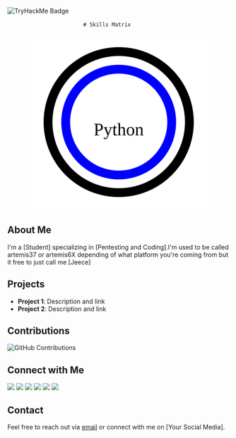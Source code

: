 ![TryHackMe Badge](https://tryhackme.com/api/v2/badges/public-profile?userPublicId=1934526)

                            # Skills Matrix
<p align="center">
  <img src="skill_matrix.svg">
</p>

## About Me
I'm a [Student] specializing in [Pentesting and Coding].I'm used to be called artemis37 or artemis6X depending of what platform you're coming from but it free to just call me [Jeece]

## Projects
- **Project 1**: Description and link
- **Project 2**: Description and link

## Contributions
![GitHub Contributions]()

## Connect with Me
<a href="https://www.linkedin.com/in/jacob-tapsoba-4550882a1/"><img src="https://img.shields.io/badge/LinkedIn-blue?style=for-the-badge&logo=linkedin"></a>
<img src="https://img.shields.io/badge/hackthebox-green?style=for-the-badge&logo=hackthebox&logoColor=white">
<a href="https://tryhackme.com/api/v2/badges/public-profile?userPublicId=1934526"><img src="https://img.shields.io/badge/tryhackme-red?style=for-the-badge&logo=tryhackme&logoColor=white"></a>
<img src="https://img.shields.io/badge/discord-violet?style=for-the-badge&logo=discord&logoColor=white">
<a href="https://chess-2d.vercel.app/"><img src="https://img.shields.io/badge/portfolio-blue?style=for-the-badge&logo=portfolio&logoColor=white"></a>
<a href="mailto:artemis37hacker1@gmail.com"><img src="https://img.shields.io/badge/email-orange?style=for-the-badge&logo=email&logoColor=white"></a>

## Contact
Feel free to reach out via  [email](artemis37hacker1@gmail.com) or connect with me on [Your Social Media].



